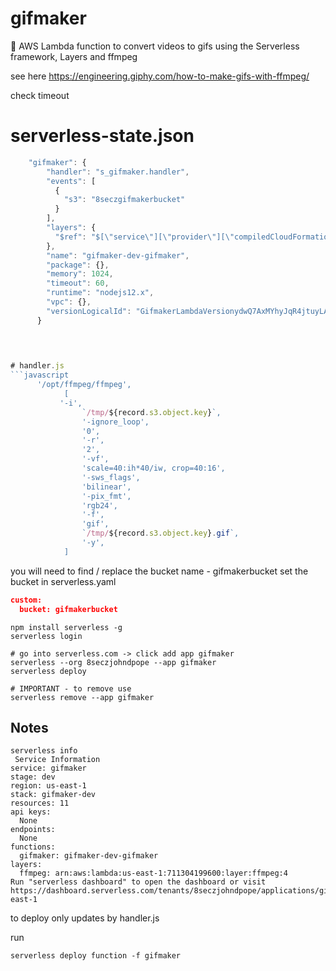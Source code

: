 # gifmaker
👾 AWS Lambda function to convert videos to gifs using the Serverless framework, Layers and ffmpeg  

see here 
https://engineering.giphy.com/how-to-make-gifs-with-ffmpeg/

check timeout
# serverless-state.json
```javascript
    "gifmaker": {
        "handler": "s_gifmaker.handler",
        "events": [
          {
            "s3": "8seczgifmakerbucket"
          }
        ],
        "layers": {
          "$ref": "$[\"service\"][\"provider\"][\"compiledCloudFormationTemplate\"][\"Resources\"][\"GifmakerLambdaFunction\"][\"Properties\"][\"Layers\"]"
        },
        "name": "gifmaker-dev-gifmaker",
        "package": {},
        "memory": 1024,
        "timeout": 60,
        "runtime": "nodejs12.x",
        "vpc": {},
        "versionLogicalId": "GifmakerLambdaVersionydwQ7AxMYhyJqR4jtuyLAN3s5KdGIGnjfUZRPENwok"
      }
      
      


# handler.js
```javascript
      '/opt/ffmpeg/ffmpeg',
            [
           '-i',
                `/tmp/${record.s3.object.key}`,
                '-ignore_loop',
                '0',
                '-r',
                '2',
                '-vf',
                'scale=40:ih*40/iw, crop=40:16',
                '-sws_flags',
                'bilinear',
                '-pix_fmt',
                'rgb24',
                '-f',
                'gif',
                `/tmp/${record.s3.object.key}.gif`,
                '-y',
            ]
```

you will need to find / replace the bucket name - gifmakerbucket
set the bucket in serverless.yaml
```json
custom:
  bucket: gifmakerbucket
```

  
```shell
npm install serverless -g
serverless login

# go into serverless.com -> click add app gifmaker
serverless --org 8seczjohndpope --app gifmaker
serverless deploy

# IMPORTANT - to remove use
serverless remove --app gifmaker
```

## Notes 
```shell
serverless info
 Service Information
service: gifmaker
stage: dev
region: us-east-1
stack: gifmaker-dev
resources: 11
api keys:
  None
endpoints:
  None
functions:
  gifmaker: gifmaker-dev-gifmaker
layers:
  ffmpeg: arn:aws:lambda:us-east-1:711304199600:layer:ffmpeg:4
Run "serverless dashboard" to open the dashboard or visit https://dashboard.serverless.com/tenants/8seczjohndpope/applications/gifmaker/services/gifmaker/stage/dev/region/us-east-1
 ````
 to deploy only updates by handler.js
 
 run
```shell
serverless deploy function -f gifmaker
```
